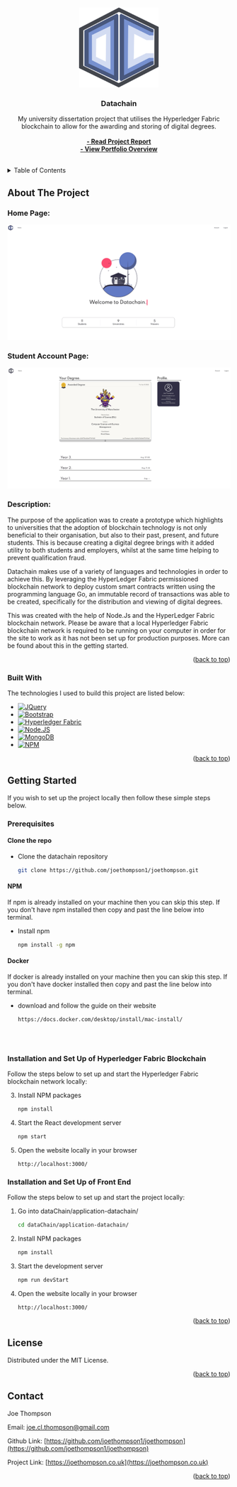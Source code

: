 <!-- Improved compatibility of back to top link: See: https://github.com/othneildrew/Best-README-Template/pull/73 -->
<a name="readme-top"></a>



<!-- PROJECT LOGO -->
<br />
<div align="center">
  <a href="">
    <img src="dataChain/application-datachain/public/images/DataChain v1 (Colour-light-blue).svg" alt="Logo" width="180" height="180">
  </a>

  <h3 align="center">Datachain</h3>

  <p align="center">
    My university dissertation project that utilises the Hyperledger Fabric blockchain to allow for the awarding and storing of digital degrees.
    <br />
    <br />
    <a href="https://drive.google.com/file/d/1ZvBKH6Ezdz7gkq5NJTThPwjUGQTCqliJ/view"><strong>- Read Project Report</strong></a>
    <br />
    <a href="https://joethompson.co.uk/projects"><strong>- View Portfolio Overview</strong></a>
    <br />
    <br />
  </p>
</div>



<!-- TABLE OF CONTENTS -->
<details>
  <summary>Table of Contents</summary>
  <ol>
    <li>
      <a href="#about-the-project">About The Project</a>
      <ul>
        <li><a href="#built-with">Built With</a></li>
      </ul>
    </li>
    <li>
      <a href="#getting-started">Getting Started</a>
      <ul>
        <li><a href="#prerequisites">Prerequisites</a></li>
        <li><a href="#installation">Installation</a></li>
      </ul>
    </li>
    <li><a href="#license">License</a></li>
    <li><a href="#contact">Contact</a></li>
  </ol>
</details>



<!-- ABOUT THE PROJECT -->
## About The Project

### Home Page:
[![homePage][product-screenshot]](https://joethompson.co.uk/projects)

### Student Account Page:
[![homePage][product-screenshot2]](https://joethompson.co.uk/projects)


### Description:
The purpose of the application was to create a prototype which highlights to universities that the adoption of blockchain technology is not only beneficial to their organisation, but also to their past, present, and future students. This is because creating a digital degree brings with it added utility to both students and employers, whilst at the same time helping to prevent qualification fraud.

Datachain makes use of a variety of languages and technologies in order to achieve this. By leveraging the HyperLedger Fabric permissioned blockchain network to deploy custom smart contracts written using the programming language Go, an immutable record of transactions was able to be created, specifically for the distribution and viewing of digital degrees.

This was created with the help of Node.Js and the HyperLedger Fabric blockchain network. Please be aware that a local Hyperledger Fabric blockchain network is required to be running on your computer in order for the site to work as it has not been set up for production purposes. More can be found about this in the getting started.




<p align="right">(<a href="#readme-top">back to top</a>)</p>



### Built With

The technologies I used to build this project are listed below:

* [![JQuery][JQuery.com]][JQuery-url]
* [![Bootstrap][Bootstrap.com]][Bootstrap-url]
* [![Hyperledger Fabric][Hyperledger]][Hyperledger-url]
* [![Node.JS][NodeJS]][NodeJS-url]
* [![MongoDB][MongoDB]][MongoDB-url]
* [![NPM][NPM]][NPM-url]


<p align="right">(<a href="#readme-top">back to top</a>)</p>



<!-- GETTING STARTED -->
## Getting Started

If you wish to set up the project locally then follow these simple steps below.

### Prerequisites


#### Clone the repo
* Clone the datachain repository
   ```sh
   git clone https://github.com/joethompson1/joethompson.git
   ```

#### NPM
If npm is already installed on your machine then you can skip this step.
If you don't have npm installed then copy and past the line below into terminal.

* Install npm
  ```sh
  npm install -g npm
  ```

#### Docker
If docker is already installed on your machine then you can skip this step.
If you don't have docker installed then copy and past the line below into terminal.

* download and follow the guide on their website
  ```url
  https://docs.docker.com/desktop/install/mac-install/
  ```

<br></br>


### Installation and Set Up of Hyperledger Fabric Blockchain

Follow the steps below to set up and start the Hyperledger Fabric blockchain network locally:


3. Install NPM packages
   ```sh
   npm install
   ```
4. Start the React development server
   ```sh
   npm start
   ```
5. Open the website locally in your browser
   ```
   http://localhost:3000/
   ```



### Installation and Set Up of Front End

Follow the steps below to set up and start the project locally:


1. Go into dataChain/application-datachain/
   ```sh
   cd dataChain/application-datachain/
   ```
2. Install NPM packages
   ```sh
   npm install
   ```
3. Start the development server
   ```sh
   npm run devStart
   ```
4. Open the website locally in your browser
   ```
   http://localhost:3000/
   ```




<p align="right">(<a href="#readme-top">back to top</a>)</p>






<!-- LICENSE -->
## License

Distributed under the MIT License.

<p align="right">(<a href="#readme-top">back to top</a>)</p>



<!-- CONTACT -->
## Contact

Joe Thompson 

Email: joe.cl.thompson@gmail.com

Github Link: [https://github.com/joethompson1/joethompson](https://github.com/joethompson1/joethompson)

Project Link: [https://joethompson.co.uk](https://joethompson.co.uk)

<p align="right">(<a href="#readme-top">back to top</a>)</p>





<!-- MARKDOWN LINKS & IMAGES -->
[product-screenshot]: dataChain/application-datachain/public/images/homePage.png
[product-screenshot2]: dataChain/application-datachain/public/images/studentAccountPageWithDegree.png
[Next.js]: https://img.shields.io/badge/next.js-000000?style=for-the-badge&logo=nextdotjs&logoColor=white
[Next-url]: https://nextjs.org/
[Hyperledger]: https://img.shields.io/badge/Hyperledger_Fabric-FF0000?style=for-the-badge&logo=Hyperledger&logoColor=black
[Hyperledger-url]: https://www.hyperledger.org/use/fabric/
[NodeJS]: https://img.shields.io/badge/Node.JS-BAB86C?style=for-the-badge&logo=Node.js&logoColor=white
[NodeJS-url]: https://nodejs.org/en/
[MongoDB]: https://img.shields.io/badge/MongoDB-000000?style=for-the-badge&logo=MongoDB&logoColor=white
[MongoDB-url]: https://www.mongodb.com/
[NPM]: https://img.shields.io/badge/NPM-d90166?style=for-the-badge&logo=npm&logoColor=white
[NPM-url]: https://www.npmjs.com/
[React.js]: https://img.shields.io/badge/React-20232A?style=for-the-badge&logo=react&logoColor=61DAFB
[React-url]: https://reactjs.org/
[Vue.js]: https://img.shields.io/badge/Vue.js-35495E?style=for-the-badge&logo=vuedotjs&logoColor=4FC08D
[Vue-url]: https://vuejs.org/
[Angular.io]: https://img.shields.io/badge/Angular-DD0031?style=for-the-badge&logo=angular&logoColor=white
[Angular-url]: https://angular.io/
[Svelte.dev]: https://img.shields.io/badge/Svelte-4A4A55?style=for-the-badge&logo=svelte&logoColor=FF3E00
[Svelte-url]: https://svelte.dev/
[Laravel.com]: https://img.shields.io/badge/Laravel-FF2D20?style=for-the-badge&logo=laravel&logoColor=white
[Laravel-url]: https://laravel.com
[Bootstrap.com]: https://img.shields.io/badge/Bootstrap-563D7C?style=for-the-badge&logo=bootstrap&logoColor=white
[Bootstrap-url]: https://getbootstrap.com
[JQuery.com]: https://img.shields.io/badge/jQuery-0769AD?style=for-the-badge&logo=jquery&logoColor=white
[JQuery-url]: https://jquery.com 